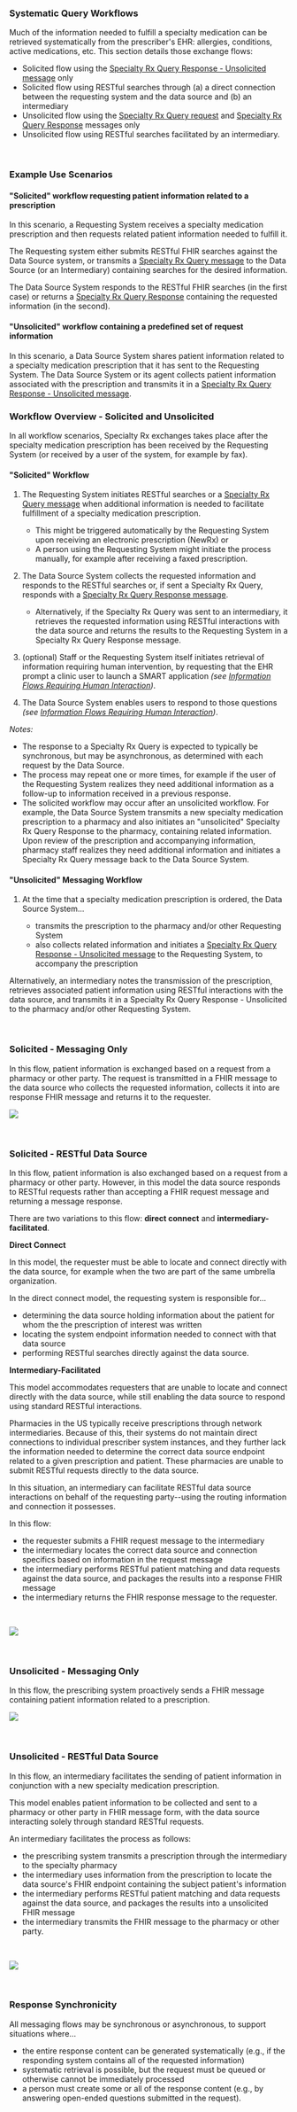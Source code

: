 ### Systematic Query Workflows

Much of the information needed to fulfill a specialty medication can be retrieved systematically from the prescriber's EHR: allergies, conditions, active medications, etc. This section details those exchange flows:

- Solicited flow using the [Specialty Rx Query Response - Unsolicited message](StructureDefinition-specialty-rx-bundle-query-response-unsolicited.html) only
- Solicited flow using RESTful searches through (a) a direct connection between the requesting system and the data source and (b) an intermediary
- Unsolicited flow using the [Specialty Rx Query request](StructureDefinition-specialty-rx-bundle-query.html) and [Specialty Rx Query Response](StructureDefinition-specialty-rx-bundle-query-response.html) messages only
- Unsolicited flow using RESTful searches facilitated by an intermediary.

<br>

### Example Use Scenarios

#### "Solicited" workflow requesting patient information related to a prescription

In this scenario, a Requesting System receives a specialty medication prescription and then requests related patient information needed to fulfill it. 

The Requesting system either submits RESTful FHIR searches against the Data Source system, or transmits a [Specialty Rx Query message](StructureDefinition-specialty-rx-bundle-query.html) to the Data Source (or an Intermediary) containing searches for the desired information.

The Data Source System responds to the RESTful FHIR searches (in the first case) or returns a [Specialty Rx Query Response](StructureDefinition-specialty-rx-bundle-query-response.html) containing the requested information (in the second).

#### "Unsolicited" workflow containing a predefined set of request information

In this scenario, a Data Source System shares patient information related to a specialty medication prescription that it has sent to the Requesting System. The Data Source System or its agent collects patient information associated with the prescription and transmits it in a [Specialty Rx Query Response - Unsolicited message](StructureDefinition-specialty-rx-bundle-query-response-unsolicited.html).

### Workflow Overview - Solicited and Unsolicited

In all workflow scenarios, Specialty Rx exchanges takes place after the specialty medication prescription has been received by the Requesting System (or received by a user of the system, for example by fax).

#### "Solicited" Workflow

1. The Requesting System initiates RESTful searches or a [Specialty Rx Query message](StructureDefinition-specialty-rx-bundle-query.html) when additional information is needed to facilitate fulfillment of a specialty medication prescription.

   - This might be triggered automatically by the Requesting System upon receiving an electronic prescription (NewRx) or 
   - A person using the Requesting System might initiate the process manually, for example after receiving a faxed prescription.
2. The Data Source System collects the requested information and responds to the RESTful searches or, if sent a Specialty Rx Query, responds with a [Specialty Rx Query Response message](StructureDefinition-specialty-rx-bundle-query-response.html).
   - Alternatively, if the Specialty Rx Query was sent to an intermediary, it retrieves the requested information using RESTful interactions with the data source and returns the results to the Requesting System in a Specialty Rx Query Response message.
3. (optional) Staff or the Requesting System itself initiates retrieval of information requiring human intervention, by requesting that the EHR prompt a clinic user to launch a SMART application *(see [Information Flows Requiring Human Interaction](human-interaction.html))*.
4. The Data Source System enables users to respond to those questions *(see [Information Flows Requiring Human Interaction](human-interaction.html))*.

  *Notes:*

- The response to a Specialty Rx Query is expected to typically be synchronous, but may be asynchronous, as determined with each request by the Data Source.
- The process may repeat one or more times, for example if the user of the Requesting System realizes they need additional information as a follow-up to information received in a previous response.
- The solicited workflow may occur after an unsolicited workflow.
  For example, the Data Source System transmits a new specialty medication prescription to a pharmacy and also initiates an "unsolicited" Specialty Rx Query Response to the pharmacy, containing related information. Upon review of the prescription and accompanying information, pharmacy staff realizes they need additional information and initiates a Specialty Rx Query message back to the Data Source System. 

#### "Unsolicited" Messaging Workflow

1. At the time that a specialty medication prescription is ordered, the Data Source System...

   - transmits the prescription to the pharmacy and/or other Requesting System
   - also collects related information and initiates a [Specialty Rx Query Response - Unsolicited message](StructureDefinition-specialty-rx-bundle-query-response-unsolicited.html)  to the Requesting System, to accompany the prescription

Alternatively, an intermediary notes the transmission of the prescription, retrieves associated patient information using RESTful interactions with the data source, and transmits it in a Specialty Rx Query Response - Unsolicited to the pharmacy and/or other Requesting System.

<br>

### Solicited - Messaging Only

In this flow, patient information is exchanged based on a request from a pharmacy or other party. The request is transmitted in a FHIR message to the data source who collects the requested information, collects it into are response FHIR message and returns it to the requester.

<div><p>
  <img src="high-level-exchange-flow-solicited.png" style="float:none">  
    </p>
</div>
<br>

### Solicited - RESTful Data Source

In this flow, patient information is also exchanged based on a request from a pharmacy or other party. However, in this model the data source responds to RESTful requests rather than accepting a FHIR request message and returning a message response. 

There are two variations to this flow: **direct connect** and **intermediary-facilitated**.

**Direct Connect**

In this model, the requester must be able to locate and connect directly with the data source, for example when the two are part of the same umbrella organization.

In the direct connect model, the requesting system is responsible for...

- determining the data source holding information about the patient for whom the the prescription of interest was written
- locating the system endpoint information needed to connect with that data source
- performing RESTful searches directly against the data source.

**Intermediary-Facilitated**

This model accommodates requesters that are unable to locate and connect directly with the data source, while still enabling the data source to respond using standard RESTful interactions.

Pharmacies in the US typically receive prescriptions through network intermediaries. Because of this, their systems do not maintain direct connections to individual prescriber system instances, and they further lack the information needed to determine the correct data source endpoint related to a given prescription and patient. These pharmacies are unable to submit RESTful requests directly to the data source.

In this situation, an intermediary can facilitate RESTful data source interactions on behalf of the requesting party--using the routing information and connection it possesses. 

In this flow: 

- the requester submits a FHIR request message to the intermediary
- the intermediary locates the correct data source and connection specifics based on information in the request message
- the intermediary performs RESTful patient matching and data requests against the data source, and packages the results into a response FHIR message
- the intermediary returns the FHIR response message to the requester.

<br>

<div><p>
  <img src="high-level-exchange-flow-solicited-facilitated-rest.png" style="float:none"> 
    </p>
</div>

<br>

### Unsolicited - Messaging Only

In this flow, the prescribing system proactively sends a FHIR message containing patient information related to a prescription.

<div><p>
  <img src="high-level-exchange-flow-unsolicited.png" style="float:none">  
    </p>
</div>
<br>

### Unsolicited - RESTful Data Source

In this flow, an intermediary facilitates the sending of patient information in conjunction with a new specialty medication prescription.

This model enables patient information to be collected and sent to a pharmacy or other party in FHIR message form, with the data source interacting solely through standard RESTful requests.

An intermediary facilitates the process as follows: 

- the prescribing system transmits a prescription through the intermediary to the specialty pharmacy
- the intermediary uses information from the prescription to locate the data source's FHIR endpoint containing the subject patient's information
- the intermediary performs RESTful patient matching and data requests against the data source, and packages the results into a unsolicited FHIR message
- the intermediary transmits the FHIR message to the pharmacy or other party.

<br>

<div><p>
  <img src="high-level-exchange-flow-unsolicited-facilitated-rest.png" style="float:none"> 
    </p>
</div>
<br>

### Response Synchronicity

All messaging flows may be synchronous or asynchronous, to support situations where...

- the entire response content can be generated systematically (e.g., if the responding system contains all of the requested information) 
- systematic retrieval is possible, but the request must be queued or otherwise cannot be immediately processed
- a person must create some or all of the response content (e.g., by answering open-ended questions submitted in the request).

<br>

